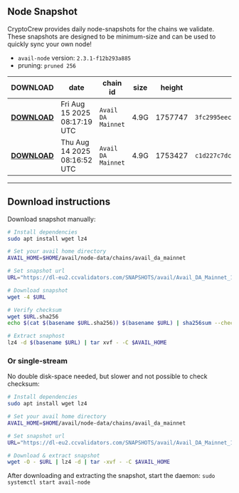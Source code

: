 ## Node Snapshot
CryptoCrew provides daily node-snapshots for the chains we validate. These snapshots are designed to be minimum-size and can be used to quickly sync your own node!  
 
- `avail-node` version: `2.3.1-f12b293a885`
- pruning: `pruned 256`
 
| DOWNLOAD | date | chain id | size | height | checksum |
| -------- | ---- | -------- | ---- | ------ | -------- |
| **[DOWNLOAD](https://dl-eu2.ccvalidators.com/SNAPSHOTS/avail/Avail_DA_Mainnet_1757747.tar.lz4)** | Fri Aug 15 2025 08:17:19 UTC | `Avail DA Mainnet` | 4.9G | 1757747 | `3fc2995eec5e27d5f72e7ae743c138da186cb21982b03fcd23856b4c13db7ec3` |
| **[DOWNLOAD](https://dl-eu2.ccvalidators.com/SNAPSHOTS/avail/Avail_DA_Mainnet_1753427.tar.lz4)** | Thu Aug 14 2025 08:16:52 UTC | `Avail DA Mainnet` | 4.9G | 1753427 | `c1d227c7dc37f740b8a704c3fbf311a9a817692878dfcbad46b81ef1221996e5` |
---

## Download instructions
Download snapshot manually:
```sh
# Install dependencies
sudo apt install wget lz4

# Set your avail home directory
AVAIL_HOME=$HOME/avail/node-data/chains/avail_da_mainnet

# Set snapshot url
URL="https://dl-eu2.ccvalidators.com/SNAPSHOTS/avail/Avail_DA_Mainnet_1757747.tar.lz4"

# Download snapshot
wget -4 $URL

# Verify checksum
wget $URL.sha256
echo $(cat $(basename $URL.sha256)) $(basename $URL) | sha256sum --check

# Extract snaphost
lz4 -d $(basename $URL) | tar xvf - -C $AVAIL_HOME
```

### Or single-stream
No double disk-space needed, but slower and not possible to check checksum:
```sh
# Install dependencies
sudo apt install wget lz4

# Set your avail home directory
AVAIL_HOME=$HOME/avail/node-data/chains/avail_da_mainnet

# Set snapshot url
URL="https://dl-eu2.ccvalidators.com/SNAPSHOTS/avail/Avail_DA_Mainnet_1757747.tar.lz4"

# Download & extract snapshot
wget -O - $URL | lz4 -d | tar -xvf - -C $AVAIL_HOME
```

After downloading and extracting the snapshot, start the daemon: `sudo systemctl start avail-node`
